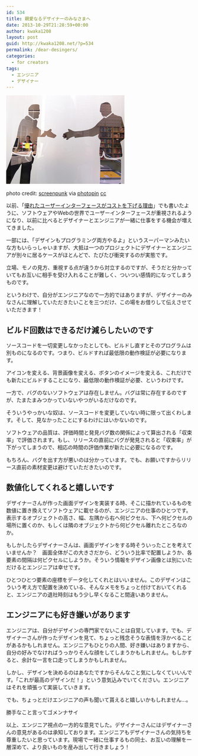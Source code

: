 ```yaml
---
id: 534
title: 親愛なるデザイナーのみなさまへ
date: 2013-10-29T21:28:59+00:00
author: kwaka1208
layout: post
guid: http://kwaka1208.net/?p=534
permalink: /dear-desingers/
categories:
  - for creators
tags:
  - エンジニア
  - デザイナー
---
```

<img src="/assets/images/2013/10/small__3474867233.jpg" alt="shake hands" width="320" height="240" class="alignnone size-full wp-image-536" />

photo credit: <a href="http://www.flickr.com/photos/screenpunk/3474867233/">screenpunk</a> via <a href="http://photopin.com">photopin</a> <a href="http://creativecommons.org/licenses/by-nc/2.0/">cc</a>

以前、「<a href="http://kwaka1208.net/good-ui-decrese-the-cost/">優れたユーザーインターフェースがコストを下げる理由</a>」でも書いたように、ソフトウェアやWebの世界でユーザーインターフェースが重視されるようになり、以前に比べるとデザイナーとエンジニアが一緒に仕事をする機会が増えてきました。

一部には、「デザインもプログラミング両方やるよ」というスーパーマンみたいな方もいらっしゃいますが、大抵は一つのプロジェクトにデザイナーとエンジニアが別々に居るケースがほとんどで、たびたび衝突するのが実態です。

立場、モノの見方、重視する点が違うから対立するのですが、そうだと分かっていてもお互いに相手を受け入れることが難しく、ついつい感情的になってしまうものです。

というわけで、自分がエンジニアなので一方的ではありますが、デザイナーのみなさんに理解していただきたいことを三つだけ、この場をお借りして伝えさせていただきます！

## ビルド回数はできるだけ減らしたいのです
ソースコードを一切変更しなかったとしても、ビルドし直すとそのプログラムは別ものになるのです。つまり、ビルドすれば最低限の動作検証が必要になります。

アイコンを変える、背景画像を変える、ボタンのイメージを変える、これだけでも新たにビルドすることになり、最低限の動作検証が必要、というわけです。

一方で、バグのないソフトウェアは存在しません。バグは常に存在するのですが、たまたまみつかっていないやつがいるだけなのです。

そういうやっかいな奴は、ソースコードを変更していない時に限って出くわします。そして、見なかったことにするわけにはいかないのです。

ソフトウェアの品質は、評価時間と発見バグ数の関係によって算出される「収束率」で評価されます。もし、リリースの直前にバグが発見されると「収束率」が下がってしまうので、相応の時間の評価作業が新たに必要になるのです。

もちろん、バグを出す方が悪いのは分かっています。でも、お願いですからリリース直前の素材変更は避けていただきたいのです。

## 数値化してくれると嬉しいです
デザイナーさんが作った画面デザインを実装する時、そこに描かれているものを数値に置き換えてソフトウェアに載せるのが、エンジニアの仕事のひとつです。表示するオブジェクトの高さ、幅、左隅から右へ何ピクセル、下へ何ピクセルの場所に置くのか、もしくは隣のオブジェクトから何ピクセル離れたところなのか。

もしかしたらデザイナーさんは、画面デザインをする時そういったことを考えていませんか？　画面全体がこの大きさだから、どういう比率で配置しようか、各要素の間隔は何ピクセルにしようか。そういう情報をデザイン画像とは別にいただけるとエンジニアは幸せです。

ひとつひとつ要素の座標をデータ化してくれとはいいません。このデザインはこういう考え方で配置を決めている、そんなメモをちょっと付けておいてくれると、エンジニアの退社時刻はもう少し早くなること間違いありません。

## エンジニアにも好き嫌いがあります
エンジニアは、自分がデザインの専門家でないことは自覚しています。でも、デザイナーさんが作ったデザインを見て、ちょっと残念そうな表情を浮かべることがあるかもしれません。エンジニアもひとりの人間、好き嫌いはありますから、自分の好みでなければうっかりそんな顔をしてしまうかもしれません。もしかすると、余計な一言を口走ってしまうかもしれません。

しかし、デザインを決めるのはあなたですからそんなこと気にしなくていいんです。「これが最高のデザインだ！」という意気込みでいてください。エンジニアはそれを頑張って実装していきます。

でも、ちょっとだけエンジニアの声も聞いて貰えると嬉しいかもしれません...。

勝手なこと言ってゴメンナサイ

以上、エンジニア視点の一方的な意見でした。デザイナーさんにはデザイナーさんの意見があるのは承知しております。エンジニアもデザイナーさんの気持ちを尊重したいと思っています。現場で一緒に仕事するもの同士、お互いの理解を一層深めて、より良いものを産み出して行きましょう！
